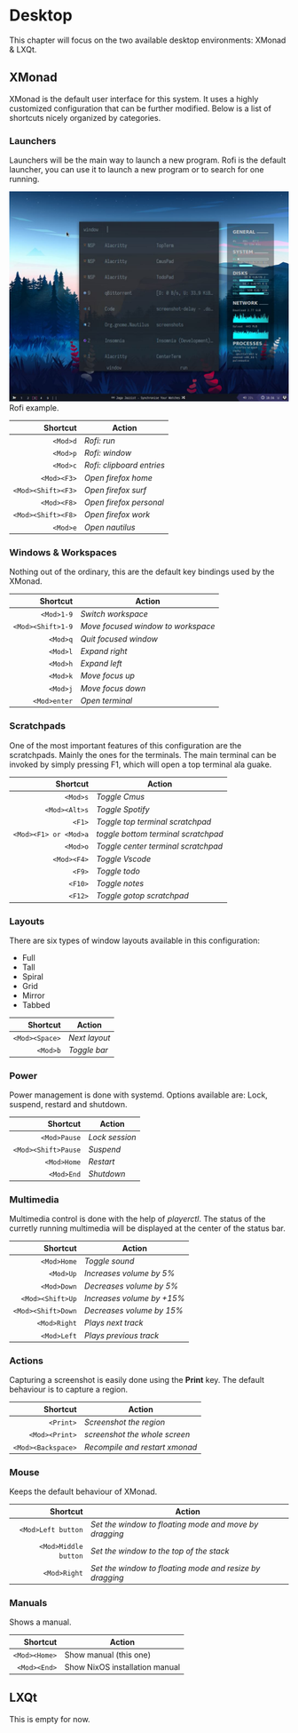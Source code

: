 # Desktop

This chapter will focus on the two available desktop environments: XMonad & LXQt.

## XMonad

XMonad is the default user interface for this system. It uses a highly customized configuration that can be further modified. Below is a list of shortcuts nicely organized by categories.

### Launchers

Launchers will be the main way to launch a new program. Rofi is the default launcher, you can use it to launch a new program or to search for one running.

![Rofi image](images/rofi.jpg "Rofi example")
Rofi example.

|           Shortcut | Action                    |
| -----------------: | ------------------------- |
|           `<Mod>d` | _Rofi: run_               |
|           `<Mod>p` | _Rofi: window_            |
|           `<Mod>c` | _Rofi: clipboard entries_ |
|        `<Mod><F3>` | _Open firefox home_       |
| `<Mod><Shift><F3>` | _Open firefox surf_       |
|        `<Mod><F8>` | _Open firefox personal_   |
| `<Mod><Shift><F8>` | _Open firefox work_       |
|           `<Mod>e` | _Open nautilus_           |

### Windows & Workspaces

Nothing out of the ordinary, this are the default key bindings used by the XMonad.

|          Shortcut | Action                             |
| ----------------: | ---------------------------------- |
|        `<Mod>1-9` | _Switch workspace_                 |
| `<Mod><Shift>1-9` | _Move focused window to workspace_ |
|          `<Mod>q` | _Quit focused window_              |
|          `<Mod>l` | _Expand right_                     |
|          `<Mod>h` | _Expand left_                      |
|          `<Mod>k` | _Move focus up_                    |
|          `<Mod>j` | _Move focus down_                  |
|      `<Mod>enter` | _Open terminal_                    |

<!-- | `<Mod>b`          | _Open or focus browser_            | -->

### Scratchpads

One of the most important features of this configuration are the scratchpads. Mainly the ones for the terminals. The main terminal can be invoked by simply pressing F1, which will open a top terminal ala guake.

|              Shortcut | Action                              |
| --------------------: | ----------------------------------- |
|              `<Mod>s` | _Toggle Cmus_                       |
|         `<Mod><Alt>s` | _Toggle Spotify_                    |
|                `<F1>` | _Toggle top terminal scratchpad_    |
| `<Mod><F1> or <Mod>a` | _toggle bottom terminal scratchpad_ |
|              `<Mod>o` | _Toggle center terminal scratchpad_ |
|           `<Mod><F4>` | _Toggle Vscode_                     |
|                `<F9>` | _Toggle todo_                       |
|               `<F10>` | _Toggle notes_                      |
|               `<F12>` | _Toggle gotop scratchpad_           |

<!-- `<Mod>j` toggle tmux scratchpad -->
<!-- `<Mod>i` toggle images browser (Nomacs) -->

### Layouts

There are six types of window layouts available in this configuration:

- Full
- Tall
- Spiral
- Grid
- Mirror
- Tabbed

|       Shortcut | Action        |
| -------------: | ------------- |
| `<Mod><Space>` | _Next layout_ |
|       `<Mod>b` | _Toggle bar_  |

### Power

Power management is done with systemd. Options available are: Lock, suspend, restard and shutdown.

|            Shortcut | Action         |
| ------------------: | -------------- |
|        `<Mod>Pause` | _Lock session_ |
| `<Mod><Shift>Pause` | _Suspend_      |
|         `<Mod>Home` | _Restart_      |
|          `<Mod>End` | _Shutdown_     |

### Multimedia

Multimedia control is done with the help of _playerctl_. The status of the curretly running multimedia will be displayed at the center of the status bar.

|           Shortcut | Action                     |
| -----------------: | -------------------------- |
|        `<Mod>Home` | _Toggle sound_             |
|          `<Mod>Up` | _Increases volume by 5%_   |
|        `<Mod>Down` | _Decreases volume by 5%_   |
|   `<Mod><Shift>Up` | _Increases volume by +15%_ |
| `<Mod><Shift>Down` | _Decreases volume by 15%_  |
|       `<Mod>Right` | _Plays next track_         |
|        `<Mod>Left` | _Plays previous track_     |

### Actions

Capturing a screenshot is easily done using the **Print** key. The default behaviour is to capture a region.

|           Shortcut | Action                         |
| -----------------: | ------------------------------ |
|          `<Print>` | _Screenshot the region_        |
|     `<Mod><Print>` | _screenshot the whole screen_  |
| `<Mod><Backspace>` | _Recompile and restart xmonad_ |

<!-- `<Mod>~` set random wallpaper from `~/Wallpapers` -->

### Mouse

Keeps the default behaviour of XMonad.

|             Shortcut | Action                                                   |
| -------------------: | -------------------------------------------------------- |
|   `<Mod>Left button` | _Set the window to floating mode and move by dragging_   |
| `<Mod>Middle button` | _Set the window to the top of the stack_                 |
|         `<Mod>Right` | _Set the window to floating mode and resize by dragging_ |

### Manuals

Shows a manual.

|      Shortcut | Action                         |
| ------------: | ------------------------------ |
| `<Mod><Home>` | Show manual (this one)         |
|  `<Mod><End>` | Show NixOS installation manual |

## LXQt

This is empty for now.
